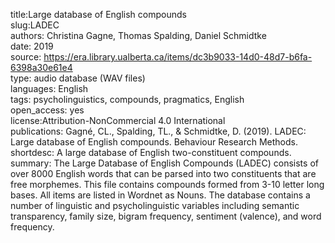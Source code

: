 title:Large database of English compounds    
slug:LADEC   
authors: Christina Gagne, Thomas Spalding, Daniel Schmidtke   
date: 2019  
source: https://era.library.ualberta.ca/items/dc3b9033-14d0-48d7-b6fa-6398a30e61e4  
type: audio database (WAV files)  
languages: English  
tags: psycholinguistics, compounds, pragmatics, English  
open_access: yes  
license:Attribution-NonCommercial 4.0 International  
publications:  Gagné, CL., Spalding, TL., & Schmidtke, D. (2019). LADEC: Large database of English compounds. Behaviour Research Methods.  
shortdesc: A large database of English two-constituent compounds.  
summary: The Large Database of English Compounds (LADEC) consists of over 8000 English words that can be parsed into two constituents that are free morphemes. This file contains compounds formed from 3-10 letter long bases. All items are listed in Wordnet as Nouns. The database contains a number of linguistic and psycholinguistic variables including semantic transparency, family size, bigram frequency, sentiment (valence), and word frequency. 
